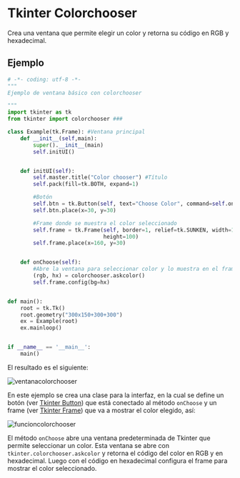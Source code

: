 # Tkinter Colorchooser
Crea una ventana que permite elegir un color y retorna su código en RGB y hexadecimal.

## Ejemplo

```python
# -*- coding: utf-8 -*-
"""
Ejemplo de ventana básico con colorchooser

"""
import tkinter as tk
from tkinter import colorchooser ###

class Example(tk.Frame): #Ventana principal
    def __init__(self,main):
        super().__init__(main)
        self.initUI()


    def initUI(self):
        self.master.title("Color chooser") #Título
        self.pack(fill=tk.BOTH, expand=1)

        #Botón
        self.btn = tk.Button(self, text="Choose Color", command=self.onChoose)
        self.btn.place(x=30, y=30)

        #Frame donde se muestra el color seleccionado
        self.frame = tk.Frame(self, border=1, relief=tk.SUNKEN, width=100,
                              height=100)
        self.frame.place(x=160, y=30)


    def onChoose(self):
        #Abre la ventana para seleccionar color y lo muestra en el frame
        (rgb, hx) = colorchooser.askcolor()
        self.frame.config(bg=hx)


def main():
    root = tk.Tk()
    root.geometry("300x150+300+300")
    ex = Example(root)
    ex.mainloop()


if __name__ == '__main__':
    main()
```
El resultado es el siguiente:

![ventanacolorchooser](https://user-images.githubusercontent.com/58320351/128614244-86fcde5c-8e88-448d-ad1e-cb579d217c91.png)
 
En este ejemplo se crea una clase para la interfaz, en la cual se define un botón (ver [Tkinter Button](https://github.com/juan-suarezp/PythonTkinterTutorial/blob/master/widgets/button/button.md)) que está conectado al método `onChoose` y un frame (ver [Tkinter Frame](https://github.com/juan-suarezp/PythonTkinterTutorial/blob/master/widgets/frame/frame.md)) que va a mostrar el color elegido, así:

![funcioncolorchooser](https://user-images.githubusercontent.com/58320351/128614250-d55edfb5-7096-4d16-b183-5040da5f7b40.png)

El método `onChoose` abre una ventana predeterminada de Tkinter que permite seleccionar un color. Esta ventana se abre con `tkinter.colorchooser.askcolor` y retorna el código del color en RGB y en hexadecimal. Luego con el código en hexadecimal configura el frame para mostrar el color seleccionado.
